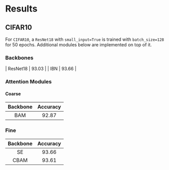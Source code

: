 # Results

## CIFAR10
For `CIFAR10`, a `ResNet18` with `small_input=True` is trained with `batch_size=128` for 50 epochs. Additional modules below are implemented on top of it.

### Backbones
| ResNet18 | 93.03 |
| IBN | 93.66 |

### Attention Modules

#### Coarse
| Backbone | Accuracy |
| :---: | :---: |
| BAM | 92.87 |

### Fine
| Backbone | Accuracy |
| :---: | :---: |
| SE | 93.66 |
| CBAM | 93.61 |
